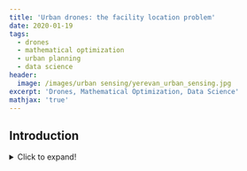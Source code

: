 ```yaml
---
title: 'Urban drones: the facility location problem'
date: 2020-01-19
tags:
  - drones
  - mathematical optimization
  - urban planning
  - data science
header:
  image: /images/urban sensing/yerevan_urban_sensing.jpg
excerpt: 'Drones, Mathematical Optimization, Data Science'
mathjax: 'true'
---
```


## Introduction
<details>
  <summary>Click to expand!</summary>
  
  ## Heading
  1. A numbered
  2. list
     * With some
     * Sub bullets
</details>
